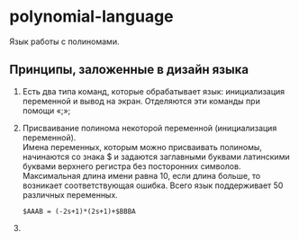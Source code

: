# polynomial-language
 Язык работы с полиномами.
 
## Принципы, заложенные в дизайн языка
1) Есть два типа команд, которые обрабатывает язык: инициализация переменной и вывод на экран. Отделяются эти команды при помощи «;»;
2) Присваивание полинома некоторой переменной (инициализация переменной). <br/>
Имена переменных, которым можно присваивать полиномы, начинаются со знака $ и задаются заглавными буквами латинскими буквами верхнего регистра без посторонних символов. Максимальная длина имени равна 10, если длина больше, то возникает соответствующая ошибка. Всего язык поддерживает 50 различных переменных.

       $AAAB = (-2s+1)*(2s+1)+$BBBA
3) 
           
